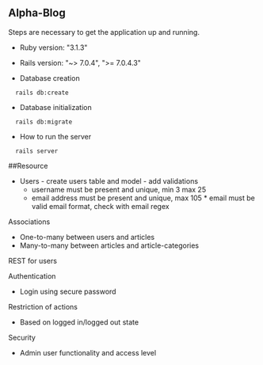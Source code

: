 ## Alpha-Blog

Steps are necessary to get the application up and running.

- Ruby version: "3.1.3"

- Rails version: "~> 7.0.4", ">= 7.0.4.3"

- Database creation

```
  rails db:create
```

- Database initialization

```
  rails db:migrate
```

- How to run the server

```
  rails server
```

##Resource

- Users - create users table and model - add validations
  - username must be present and unique, min 3 max 25
  - email address must be present and unique, max 105 \* email must be valid email format, check with email regex

Associations

- One-to-many
  between users and articles
- Many-to-many
  between articles and article-categories

REST for users

Authentication

- Login using secure password

Restriction of actions

- Based on logged in/logged out state

Security

- Admin user functionality and access level
